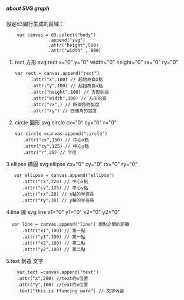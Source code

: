##### about SVG graph 

設定d3圖行生成的區域：

        var canvas = d3.select("body")
                    .append("svg")
                    .attr("height",500)
                    .attr("width" , 800)

1. rect 方形 svg:rect x="0" y="0" width="0" height="0" rx="0" ry="0" 
	
       var rect = canvas.append("rect")
             .attr("x",100) // 起始為自x點
             .attr("y",100) // 起始為自x點
             .attr("height",100) // 方形的長
             .attr("width",100) // 方形的寬
             .attr("rx",) // 四個角的弧度
             .attr("ry") // 四個角的弧度
                
                
2. circle 圓形 svg:circle cx="0" cy="0" r="0"

       var circle =canvas.append("circle")
          .attr("cx",150) // 中心x點
          .attr("cy",125) // 中心y點
          .attr("r",20) // 半徑
          
3.ellipse 橢圓 svg:ellipse cx="0" cy="0" rx="0" ry="0"

       var ellipse = canvas.append("ellipse")
          .attr("cx",220) // 中心x點
          .attr("cy",125) // 中心y點
          .attr("rx",20) // x軸的半徑長
          .attr("ry",30) // y軸的半徑長 
          
4.line 線  svg:line x1="0" y1="0" x2="0" y2="0" 
  
      var line = canvas.append("line") 兩點之間的距離
          .attr("x1",100) // 第一點
          .attr("y1",100) // 第一點
          .attr("x2",100) // 第二點
          .attr("y2",100) // 第二點
          
5.text 創造 文字 

        var text =canvas.append("text")
		.attr("x",200) //text的x位置
		.attr("y",100) //text的x位置
		.text("this is ffuncing word") // 文字內容 
                
  
